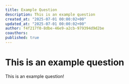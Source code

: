 ```yaml
---
title: Example Question
description: This is an example question
created_at: "2025-07-01 00:00:02+00"
updated_at: "2025-07-01 00:00:02+00"
author: f4f217f0-8dbe-46e9-a2cb-979394d9d2be
coauthors:
published: true
---
```


# This is an example question

This is an example question!
